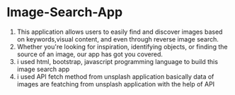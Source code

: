 # Image-Search-App 
1. This application allows users to easily find and discover images based on keywords,visual content, and even through reverse image search.
2. Whether you're looking for inspiration, identifying objects, or finding the source of an image, our app has got you covered.
3. i used html, bootstrap, javascript programming language to build this image search app
4. i used API fetch method from unsplash application basically data of images are featching from unsplash application with the help of API
